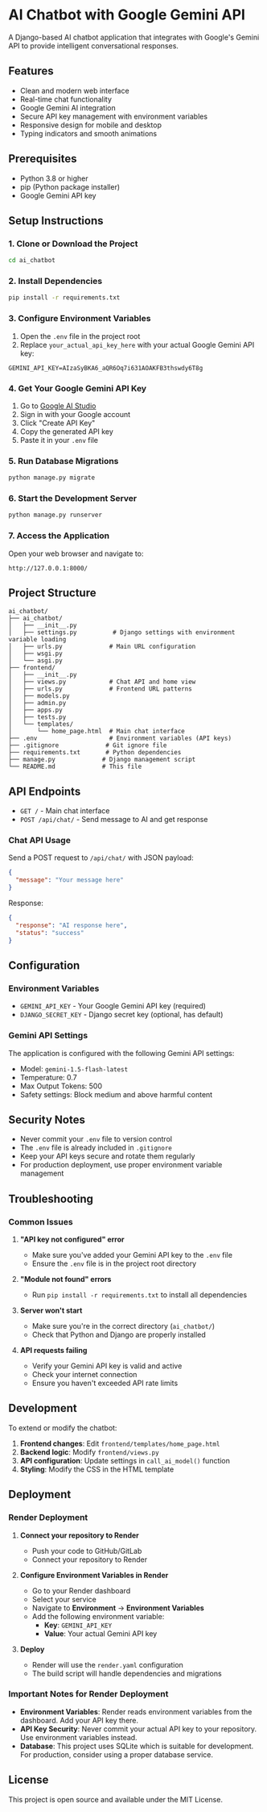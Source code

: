 # AI Chatbot with Google Gemini API

A Django-based AI chatbot application that integrates with Google's Gemini API to provide intelligent conversational responses.

## Features

- Clean and modern web interface
- Real-time chat functionality
- Google Gemini AI integration
- Secure API key management with environment variables
- Responsive design for mobile and desktop
- Typing indicators and smooth animations

## Prerequisites

- Python 3.8 or higher
- pip (Python package installer)
- Google Gemini API key

## Setup Instructions

### 1. Clone or Download the Project

```bash
cd ai_chatbot
```

### 2. Install Dependencies

```bash
pip install -r requirements.txt
```

### 3. Configure Environment Variables

1. Open the `.env` file in the project root
2. Replace `your_actual_api_key_here` with your actual Google Gemini API key:

```env
GEMINI_API_KEY=AIzaSyBKA6_aQR6Oq7i631AOAKFB3thswdy6T8g
```

### 4. Get Your Google Gemini API Key

1. Go to [Google AI Studio](https://makersuite.google.com/app/apikey)
2. Sign in with your Google account
3. Click "Create API Key"
4. Copy the generated API key
5. Paste it in your `.env` file

### 5. Run Database Migrations

```bash
python manage.py migrate
```

### 6. Start the Development Server

```bash
python manage.py runserver
```

### 7. Access the Application

Open your web browser and navigate to:

```
http://127.0.0.1:8000/
```

## Project Structure

```
ai_chatbot/
├── ai_chatbot/
│   ├── __init__.py
│   ├── settings.py          # Django settings with environment variable loading
│   ├── urls.py             # Main URL configuration
│   ├── wsgi.py
│   └── asgi.py
├── frontend/
│   ├── __init__.py
│   ├── views.py            # Chat API and home view
│   ├── urls.py             # Frontend URL patterns
│   ├── models.py
│   ├── admin.py
│   ├── apps.py
│   ├── tests.py
│   └── templates/
│       └── home_page.html  # Main chat interface
├── .env                    # Environment variables (API keys)
├── .gitignore             # Git ignore file
├── requirements.txt       # Python dependencies
├── manage.py             # Django management script
└── README.md             # This file
```

## API Endpoints

- `GET /` - Main chat interface
- `POST /api/chat/` - Send message to AI and get response

### Chat API Usage

Send a POST request to `/api/chat/` with JSON payload:

```json
{
  "message": "Your message here"
}
```

Response:

```json
{
  "response": "AI response here",
  "status": "success"
}
```

## Configuration

### Environment Variables

- `GEMINI_API_KEY` - Your Google Gemini API key (required)
- `DJANGO_SECRET_KEY` - Django secret key (optional, has default)

### Gemini API Settings

The application is configured with the following Gemini API settings:

- Model: `gemini-1.5-flash-latest`
- Temperature: 0.7
- Max Output Tokens: 500
- Safety settings: Block medium and above harmful content

## Security Notes

- Never commit your `.env` file to version control
- The `.env` file is already included in `.gitignore`
- Keep your API keys secure and rotate them regularly
- For production deployment, use proper environment variable management

## Troubleshooting

### Common Issues

1. **"API key not configured" error**

   - Make sure you've added your Gemini API key to the `.env` file
   - Ensure the `.env` file is in the project root directory

2. **"Module not found" errors**

   - Run `pip install -r requirements.txt` to install all dependencies

3. **Server won't start**

   - Make sure you're in the correct directory (`ai_chatbot/`)
   - Check that Python and Django are properly installed

4. **API requests failing**
   - Verify your Gemini API key is valid and active
   - Check your internet connection
   - Ensure you haven't exceeded API rate limits

## Development

To extend or modify the chatbot:

1. **Frontend changes**: Edit `frontend/templates/home_page.html`
2. **Backend logic**: Modify `frontend/views.py`
3. **API configuration**: Update settings in `call_ai_model()` function
4. **Styling**: Modify the CSS in the HTML template

## Deployment

### Render Deployment

1. **Connect your repository to Render**

   - Push your code to GitHub/GitLab
   - Connect your repository to Render

2. **Configure Environment Variables in Render**

   - Go to your Render dashboard
   - Select your service
   - Navigate to **Environment** → **Environment Variables**
   - Add the following environment variable:
     - **Key**: `GEMINI_API_KEY`
     - **Value**: Your actual Gemini API key

3. **Deploy**
   - Render will use the `render.yaml` configuration
   - The build script will handle dependencies and migrations

### Important Notes for Render Deployment

- **Environment Variables**: Render reads environment variables from the dashboard. Add your API key there.
- **API Key Security**: Never commit your actual API key to your repository. Use environment variables instead.
- **Database**: This project uses SQLite which is suitable for development. For production, consider using a proper database service.

## License

This project is open source and available under the MIT License.
